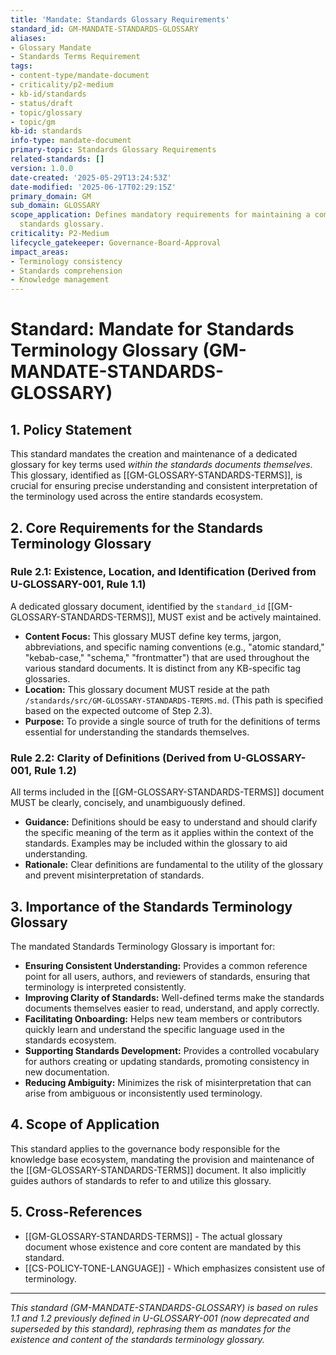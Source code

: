 ```yaml
---
title: 'Mandate: Standards Glossary Requirements'
standard_id: GM-MANDATE-STANDARDS-GLOSSARY
aliases:
- Glossary Mandate
- Standards Terms Requirement
tags:
- content-type/mandate-document
- criticality/p2-medium
- kb-id/standards
- status/draft
- topic/glossary
- topic/gm
kb-id: standards
info-type: mandate-document
primary-topic: Standards Glossary Requirements
related-standards: []
version: 1.0.0
date-created: '2025-05-29T13:24:53Z'
date-modified: '2025-06-17T02:29:15Z'
primary_domain: GM
sub_domain: GLOSSARY
scope_application: Defines mandatory requirements for maintaining a comprehensive
  standards glossary.
criticality: P2-Medium
lifecycle_gatekeeper: Governance-Board-Approval
impact_areas:
- Terminology consistency
- Standards comprehension
- Knowledge management
---
```

# Standard: Mandate for Standards Terminology Glossary (GM-MANDATE-STANDARDS-GLOSSARY)

## 1. Policy Statement

This standard mandates the creation and maintenance of a dedicated glossary for key terms used *within the standards documents themselves*. This glossary, identified as [[GM-GLOSSARY-STANDARDS-TERMS]], is crucial for ensuring precise understanding and consistent interpretation of the terminology used across the entire standards ecosystem.

## 2. Core Requirements for the Standards Terminology Glossary

### Rule 2.1: Existence, Location, and Identification (Derived from U-GLOSSARY-001, Rule 1.1)
A dedicated glossary document, identified by the `standard_id` [[GM-GLOSSARY-STANDARDS-TERMS]], MUST exist and be actively maintained.
*   **Content Focus:** This glossary MUST define key terms, jargon, abbreviations, and specific naming conventions (e.g., "atomic standard," "kebab-case," "schema," "frontmatter") that are used throughout the various standard documents. It is distinct from any KB-specific tag glossaries.
*   **Location:** This glossary document MUST reside at the path `/standards/src/GM-GLOSSARY-STANDARDS-TERMS.md`. (This path is specified based on the expected outcome of Step 2.3).
*   **Purpose:** To provide a single source of truth for the definitions of terms essential for understanding the standards themselves.

### Rule 2.2: Clarity of Definitions (Derived from U-GLOSSARY-001, Rule 1.2)
All terms included in the [[GM-GLOSSARY-STANDARDS-TERMS]] document MUST be clearly, concisely, and unambiguously defined.
*   **Guidance:** Definitions should be easy to understand and should clarify the specific meaning of the term as it applies within the context of the standards. Examples may be included within the glossary to aid understanding.
*   **Rationale:** Clear definitions are fundamental to the utility of the glossary and prevent misinterpretation of standards.

## 3. Importance of the Standards Terminology Glossary

The mandated Standards Terminology Glossary is important for:

*   **Ensuring Consistent Understanding:** Provides a common reference point for all users, authors, and reviewers of standards, ensuring that terminology is interpreted consistently.
*   **Improving Clarity of Standards:** Well-defined terms make the standards documents themselves easier to read, understand, and apply correctly.
*   **Facilitating Onboarding:** Helps new team members or contributors quickly learn and understand the specific language used in the standards ecosystem.
*   **Supporting Standards Development:** Provides a controlled vocabulary for authors creating or updating standards, promoting consistency in new documentation.
*   **Reducing Ambiguity:** Minimizes the risk of misinterpretation that can arise from ambiguous or inconsistently used terminology.

## 4. Scope of Application

This standard applies to the governance body responsible for the knowledge base ecosystem, mandating the provision and maintenance of the [[GM-GLOSSARY-STANDARDS-TERMS]] document. It also implicitly guides authors of standards to refer to and utilize this glossary.

## 5. Cross-References
- [[GM-GLOSSARY-STANDARDS-TERMS]] - The actual glossary document whose existence and core content are mandated by this standard.
- [[CS-POLICY-TONE-LANGUAGE]] - Which emphasizes consistent use of terminology.

---
*This standard (GM-MANDATE-STANDARDS-GLOSSARY) is based on rules 1.1 and 1.2 previously defined in U-GLOSSARY-001 (now deprecated and superseded by this standard), rephrasing them as mandates for the existence and content of the standards terminology glossary.*
